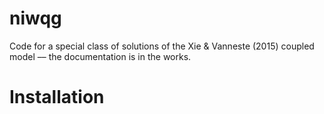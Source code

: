 # niwqg
Code for a special class of solutions of the Xie & Vanneste (2015) coupled model
 –– the documentation is in the works.

# Installation
